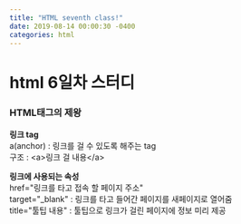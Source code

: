 ```yaml
---
title: "HTML seventh class!"
date: 2019-08-14 00:00:30 -0400
categories: html
---
```

<h1>html 6일차 스터디</h1>
<h3>HTML태그의 제왕</h3>
<p><strong>링크 tag</strong><br>
a(anchor) : 링크를 걸 수 있도록 해주는 tag<br>
구조 : &#60a&#62링크 걸 내용&#60/a&#62</p>
<p><strong>링크에 사용되는 속성</strong><br>
href="링크를 타고 접속 할 페이지 주소"<br>
target="&#95blank" : 링크를 타고 들어간 페이지를 새페이지로 열어줌<br>
title="툴팁 내용" : 툴팁으로 링크가 걸린 페이지에 정보 미리 제공</p>
